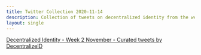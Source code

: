 ```yaml
---
title: Twitter Collection 2020-11-14
description: Collection of tweets on decentralized identity from the week preceding 11-14-2020
layout: single
---
```


<a class="twitter-timeline" href="https://twitter.com/DecentralizeID/timelines/1327793303472005127?ref_src=twsrc%5Etfw">Decentralized Identity - Week 2 November - Curated tweets by DecentralizeID</a> <script async src="https://platform.twitter.com/widgets.js" charset="utf-8"></script>